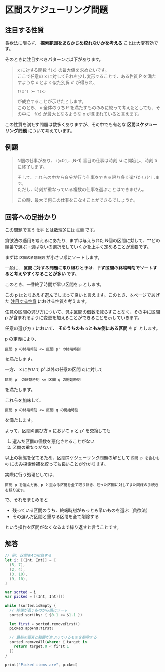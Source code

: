 # 区間スケジューリング問題

## 注目する性質

貪欲法に限らず、 **探索範囲をあらかじめ絞れないかを考える** ことは大変有効です。

そのときに注目すべきパターンに以下があります。

> x に対する関数 `f(x)` の最大値を求めたいです。<br>
> ここで任意の x に対してそれを少し変形することで、ある性質 P を満たすような x とよく似た別解 x' が得られ、
> ```
> f(x') >= f(x)
> ```
> が成立することが示せたとします。<br>
> このとき、 x 全体のうち P を満たすもののみに絞って考えたとしても、その中に　f(x) が最大となるような x が含まれていると言えます。

この性質を満たす問題は数多くありますが、その中でも有名な **区間スケジューリング問題** について考えています。

## 例題

> N個の仕事があり、 i(=0,1,...,N-1) 番目の仕事は時刻 si に開始し、時刻 ti に終了します。
> 
> そして、これらの中から自分が行う仕事をできる限り多く選びたいとします。<br>
> ただし、時刻が重なっている複数の仕事を選ぶことはできません。
> 
> この時、最大で何この仕事をこなすことができるでしょうか。

## 回答への足掛かり

この問題で言う `仕事` とは数理的には `区間` です。

貪欲法の適用を考えるにあたり、まずは与えられた N個の区間に対して、**どの順番で選ぶ・選ばないの選択をしていくかを上手く定めることが重要です。

まずは `区間の終端時刻` が小さい順にソートします。

一般に、 **区間に対する問題に取り組むときは、まず区間の終端時刻でソートすると考えやすくなることが多い** です。

このとき、一番終了時間が早い区間を `p` とします。

この p はとりあえず選んでしまって良いと言えます。このとき、本ページであげた [注目する性質](#注目する性質) における性質を考えます。

任意の区間の選び方について、選ぶ区間の個数を減らすことなく、その中に区間 p が含まれるように変更を加えることができることを示していきます。

任意の選び方 x において、 **そのうちのもっとも左側にある区間** を p' とします。

p の定義により、
```
区間 p の終端時刻 <= 区間 p' の終端時刻
```
を満たします。

一方、 x において p' 以外の任意の区間 q に対して
```
区間 p' の終端時刻 <= 区間 q の開始時刻
```
を満たします。

これらを加味して、
```
区間 p の終端時刻 <= 区間 q の開始時刻
```
を満たします。

よって、区間の選び方 x において p と p' を交換しても

1. 選んだ区間の個数を悪化させることがない
2. 区間の重なりがない

以上の状態を保てるため、区間スケジューリング問題の解として `区間 p を含むもの` にのみ探索候補を絞っても良いことが分かります。

実際に行う処理としては、
``` 
区間 p を選んだ後、p と重なる区間を全て取り除き、残った区間に対してまた同様の手続きを繰り返す。
```

で、それをまとめると

- 残っている区間のうち、終端時刻がもっとも早いものを選ぶ（貪欲法）
- その選んだ区間と重なる区間を全て削除する

という操作を区間がなくなるまで繰り返すと言うことです。

## 解答

```swift
// 例: 区間を4つ用意する
let i: [(Int, Int)] = [
  (5, 7),
  (2, 4),
  (3, 10),
  (9, 10),
]

var sorted = i
var picked = [(Int, Int)]()

while !sorted.isEmpty {
  // 終端が若いものから順にソート
  sorted.sort(by: { $0.1 <= $1.1 })

  let first = sorted.removeFirst()
  picked.append(first)

  // 最初の要素と範囲がかぶっているものを削除する
  sorted.removeAll(where: { target in
    return target.0 < first.1
  })
}

print("Picked items are", picked)
```

